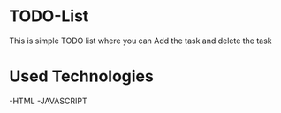# TODO-List

This is simple TODO list where you can Add the task and delete the task

# Used Technologies
-HTML
-JAVASCRIPT

